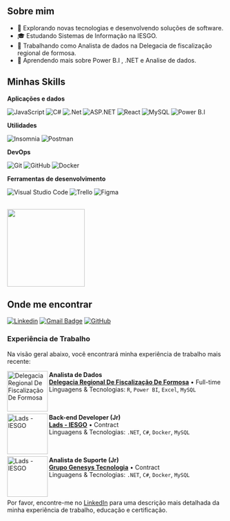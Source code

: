 ## Sobre mim

- 🤔 Explorando novas tecnologias e desenvolvendo soluções de software.
- 🎓 Estudando Sistemas de Informação na IESGO.
- 💼 Trabalhando como Analista de dados na Delegacia de fiscalização regional de formosa.
- 🌱 Aprendendo mais sobre Power B.I , .NET e Analise de dados.

## Minhas Skills

**Aplicações e dados**

![JavaScript](https://img.shields.io/badge/-JavaScript-333333?style=flat&logo=javascript)
![C#](https://img.shields.io/badge/-csharp-333333?style=flat&logo=c#)
![.Net](https://img.shields.io/badge/-.NET-333333?style=flat&logo=.net)
![ASP.NET](https://img.shields.io/badge/-ASP.NET-333333?style=flat&logo=asp.net)
![React](https://img.shields.io/badge/-React-333333?style=flat&logo=react)
![MySQL](https://img.shields.io/badge/-MySQL-333333?style=flat&logo=mysql)
![Power B.I](https://img.shields.io/badge/-PowerBI-333333?style=flat&logo=powerbi)

**Utilidades**

![Insomnia](https://img.shields.io/badge/-Insomnia-333333?style=flat&logo=insomnia)
![Postman](https://img.shields.io/badge/-Postman-333333?style=flat&logo=postman)

**DevOps**

![Git](https://img.shields.io/badge/-Git-333333?style=flat&logo=git)
![GitHub](https://img.shields.io/badge/-GitHub-333333?style=flat&logo=github)
![Docker](https://img.shields.io/badge/-Docker-333333?style=flat&logo=docker)


**Ferramentas de desenvolvimento**

![Visual Studio Code](https://img.shields.io/badge/-Visual%20Studio%20Code-333333?style=flat&logo=visual-studio-code&logoColor=007ACC)
![Trello](https://img.shields.io/badge/-Trello-333333?style=flat&logo=trello&logoColor=007ACC)
![Figma](https://img.shields.io/badge/-Figma-333333?style=flat&logo=figma&logoColor=007ACC)

<br/>

<a href="https://github.com/iuricode" title="Perfil do Iuri">
  <img height="180em" src="https://github-readme-stats.vercel.app/api?username=iuricode&theme=dracula&show_icons=true" />
</a>

## Onde me encontrar

[![Linkedin](https://img.shields.io/badge/-Gean_Vitor-blue?style=flat-square&logo=Linkedin&logoColor=white&link=www.linkedin.com/in/gean-vitor-765a7a236)](www.linkedin.com/in/gean-vitor-765a7a236)
[![Gmail Badge](https://img.shields.io/badge/geanv7820@gmail.com-006bed?style=flat-square&logo=Gmail&logoColor=white&link=mailto:geanv7820@gmail.com)](mailto:geanv7820@gmail.com)
[![GitHub](https://img.shields.io/github/followers/iuricode?label=follow&style=social)](https://github.com/GeanVitorM)

### Experiência de Trabalho

Na visão geral abaixo, você encontrará minha experiência de trabalho mais recente:

[<img align="left" height="94px" width="94px" alt="Delegacia Regional De Fiscalização De Formosa" src="https://github.com/user-attachments/assets/d1d69283-93c8-4d03-b77a-980bc2015575"/>](https://goias.gov.br/economia/)

**Analista de Dados** \
[**Delegacia Regional De Fiscalização De Formosa**](https://goias.gov.br/economia/) • Full-time \
Linguagens & Tecnologias: `R`, `Power BI`, `Excel`, `MySQL` \
<br/>
<br/>

[<img align="left" height="94px" width="94px" alt="Lads - IESGO" src="https://github.com/user-attachments/assets/016cf9bd-0e00-4604-a6a0-939ea74f30f8"/>](https://lads.iesgo.edu.br/index.html)

**Back-end Developer (Jr)** \
[**Lads - IESGO**](https://lads.iesgo.edu.br/index.html) • Contract \
Linguagens & Tecnologias: `.NET`, `C#`, `Docker`, `MySQL` \
<br/>
<br/>

[<img align="left" height="94px" width="94px" alt="Lads - IESGO" src="https://github.com/user-attachments/assets/fa79a82a-724a-4981-98ec-a5b5e5c1e6d5"/>](https://lads.iesgo.edu.br/index.html)

**Analista de Suporte (Jr)** \
[**Grupo Genesys Tecnologia**](https://www.genesysagroti.com.br/) • Contract \
Linguagens & Tecnologias: `.NET`, `C#`, `Docker`, `MySQL` \
<br/>
<br/>

Por favor, encontre-me no [LinkedIn](https://www.linkedin.com/in/gean-vitor-765a7a236) para uma descrição mais detalhada da minha experiência de trabalho, educação e certificação.
